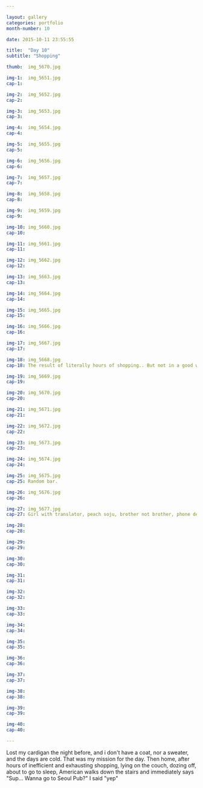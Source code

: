 ```yaml
---

layout: gallery
categories: portfolio
month-number: 10

date: 2015-10-11 23:55:55

title:  "Day 10"
subtitle: "Shopping"

thumb:	img_5670.jpg

img-1:	img_5651.jpg
cap-1:	

img-2:	img_5652.jpg
cap-2:	

img-3:	img_5653.jpg
cap-3: 	

img-4:	img_5654.jpg
cap-4:	

img-5:	img_5655.jpg
cap-5:	

img-6:	img_5656.jpg
cap-6:	

img-7:	img_5657.jpg
cap-7:	

img-8:	img_5658.jpg
cap-8:	

img-9:	img_5659.jpg
cap-9:	

img-10:	img_5660.jpg
cap-10:	

img-11:	img_5661.jpg
cap-11:	

img-12:	img_5662.jpg
cap-12:	

img-13:	img_5663.jpg
cap-13:	

img-14:	img_5664.jpg
cap-14:	

img-15:	img_5665.jpg
cap-15:	

img-16:	img_5666.jpg
cap-16:	

img-17:	img_5667.jpg
cap-17:	

img-18:	img_5668.jpg
cap-18:	The result of literally hours of shopping.. But not in a good way at all. I lost my cardigan the night before, and i have no coat or no other sweater so I needed something. Sizes are weird/small, and things are all so short. Stuff Not expensive, i was just picky. 

img-19:	img_5669.jpg
cap-19:	

img-20:	img_5670.jpg
cap-20:	

img-21:	img_5671.jpg
cap-21:	

img-22:	img_5672.jpg
cap-22:	

img-23:	img_5673.jpg
cap-23:	

img-24:	img_5674.jpg
cap-24:	

img-25:	img_5675.jpg
cap-25:	Random bar.

img-26:	img_5676.jpg
cap-26:	

img-27:	img_5677.jpg
cap-27:	Girl with translator, peach soju, brother not brother, phone dead, home, disappear. 

img-28:	
cap-28:	

img-29:	
cap-29:	

img-30:	
cap-30:	

img-31:	
cap-31:	

img-32:	
cap-32:	

img-33:	
cap-33:	

img-34:	
cap-34:	

img-35:	
cap-35:	

img-36:	
cap-36:	

img-37:	
cap-37:	

img-38:	
cap-38:	

img-39:	
cap-39:	

img-40:	
cap-40:	

---
```


Lost my cardigan the night before, and i don't have a coat, nor a sweater, and the days are cold. That was my mission for the day. Then home, after hours of inefficient and exhausting shopping, lying on the couch, dozing off, about to go to sleep, American walks down the stairs and immediately says "Sup... Wanna go to Seoul Pub?" I said "yep"
